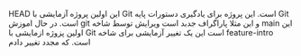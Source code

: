 HEAD
این اولین پروژه آزمایشی با Git است.
این پروژه برای یادگیری دستورات پایه Git است.
در حال اموزش git و این مثلا پاراگراف جدبد است 
ویرایش توسط شاخه main
این اولین پزوژه ازمایشی با  Git  است 
این یک تغییر آزمایشی برای شاخه feature-intro است.
که مجدد تغییر دادم
